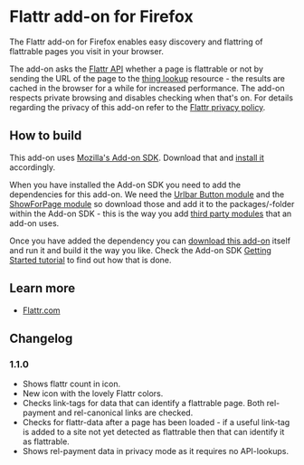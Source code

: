 Flattr add-on for Firefox
=======

The Flattr add-on for Firefox enables easy discovery and flattring of flattrable pages you visit in your browser.

The add-on asks the [Flattr API](http://developers.flattr.net/api/) whether a page is flattrable or not by sending the URL of the page to the [thing lookup](http://developers.flattr.net/api/resources/things/#check-if-a-thing-exists) resource - the results are cached in the browser for a while for increased performance. The add-on respects private browsing and disables checking when that's on. For details regarding the privacy of this add-on refer to the [Flattr privacy policy](http://flattr.com/privacy).

## How to build

This add-on uses [Mozilla's Add-on SDK](https://addons.mozilla.org/developers/builder). Download that and [install it](https://addons.mozilla.org/en-US/developers/docs/sdk/latest/dev-guide/tutorials/installation.html) accordingly.

When you have installed the Add-on SDK you need to add the dependencies for this add-on. We need the [Urlbar Button module](https://github.com/voxpelli/moz-urlbarbutton) and the [ShowForPage module](https://github.com/voxpelli/moz-showforpage) so download those and add it to the packages/-folder within the Add-on SDK - this is the way you add [third party modules](https://addons.mozilla.org/en-US/developers/docs/sdk/latest/dev-guide/tutorials/adding-menus.html) that an add-on uses.

Once you have added the dependency you can [download this add-on](https://github.com/voxpelli/moz-showforpage/zipball/master) itself and run it and build it the way you like. Check the Add-on SDK [Getting Started tutorial](https://addons.mozilla.org/en-US/developers/docs/sdk/latest/dev-guide/tutorials/getting-started-with-cfx.html) to find out how that is done.

## Learn more

* [Flattr.com](https://flattr.com/)

## Changelog

### 1.1.0

* Shows flattr count in icon.
* New icon with the lovely Flattr colors.
* Checks link-tags for data that can identify a flattrable page. Both rel-payment and rel-canonical links are checked.
* Checks for flattr-data after a page has been loaded - if a useful link-tag is added to a site not yet detected as flattrable then that can identify it as flattrable.
* Shows rel-payment data in privacy mode as it requires no API-lookups.
